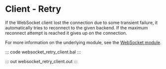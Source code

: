 # Client - Retry

If the WebSocket client lost the connection due to some transient failure, it automatically tries to reconnect to the given backend. If the maximum reconnect attempt is reached it gives up on the connection. 

For more information on the underlying module, see the [WebSocket module](https://lib.ballerina.io/ballerina/websocket/latest/).

::: code websocket_retry_client.bal :::

::: out websocket_retry_client.out :::